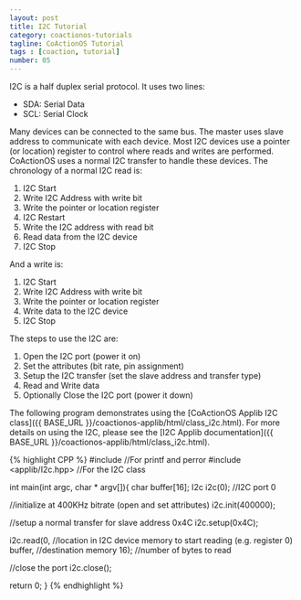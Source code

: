 ```yaml
---
layout: post
title: I2C Tutorial
category: coactionos-tutorials
tagline: CoActionOS Tutorial
tags : [coaction, tutorial]
number: 05
---
```


I2C is a half duplex serial protocol. It uses two lines:

- SDA: Serial Data
- SCL: Serial Clock

Many devices can be connected to the same bus. The master uses slave address to 
communicate with each device.  Most I2C devices use a pointer (or location) 
register to control where reads and writes are performed. CoActionOS uses a 
normal I2C transfer to handle these devices. The chronology of a normal I2C read is:

1. I2C Start
1. Write I2C Address with write bit
1. Write the pointer or location register
1. I2C Restart
1. Write the I2C address with read bit
1. Read data from the I2C device
1. I2C Stop

And a write is:

1. I2C Start
1. Write I2C Address with write bit
1. Write the pointer or location register
1. Write data to the I2C device
1. I2C Stop

The steps to use the I2C are:

1. Open the I2C port (power it on)
1. Set the attributes (bit rate, pin assignment)
1. Setup the I2C transfer (set the slave address and transfer type)
1. Read and Write data
1. Optionally Close the I2C port (power it down)

The following program demonstrates using the [CoActionOS Applib I2C class]({{ BASE_URL }}/coactionos-applib/html/class_i2c.html). 
For more details on using the I2C, please see the 
[I2C Applib documentation]({{ BASE_URL }}/coactionos-applib/html/class_i2c.html).

{% highlight CPP %}
#include <cstdio> //For printf and perror
#include <applib/I2c.hpp> //For the I2C class
 
int main(int argc, char * argv[]){
  char buffer[16];
  I2c i2c(0); //I2C port 0
 
  //initialize at 400KHz bitrate (open and set attributes)
  i2c.init(400000);
 
  //setup a normal transfer for slave address 0x4C
  i2c.setup(0x4C);
 
  i2c.read(0, //location in I2C device memory to start reading (e.g. register 0)
      buffer, //destination memory
      16); //number of bytes to read
 
  //close the port
  i2c.close();
 
  return 0;
}
{% endhighlight %}